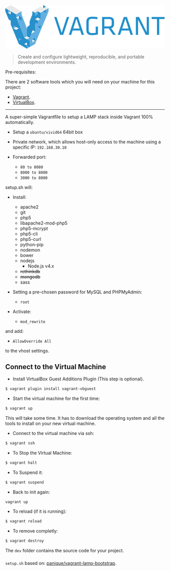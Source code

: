 ![Vagrant Logo](logo_vagrant.png)

>Create and configure lightweight, reproducible, and portable development environments.

Pre-requisites:

There are 2 software tools which you will need on your machine for this project:

* [Vagrant](http://www.vagrantup.com/downloads.html).
* [VirtualBox](https://www.virtualbox.org/wiki/Downloads).

___

A super-simple Vagrantfile to setup a LAMP stack inside Vagrant 100% automatically.

* Setup a `ubuntu/vivid64` 64bit box
* Private network, which allows host-only access to the machine using a specific IP: ```192.168.30.10```
* Forwarded port:

    * ```80 to 8080```
    * ```8000 to 8000```
    * ```3000 to 8000```

setup.sh will:

* Install:
    * apache2
    * git
    * php5
    * libapache2-mod-php5
    * php5-mcrypt
    * php5-cli
    * php5-curl
    * python-pip
    * nodemon
    * bower
    * nodejs
        * Node.js v4.x
    * ~~rethinkdb~~
    * ~~mongodb~~
    * sass

* Setting a pre-chosen password for MySQL and PHPMyAdmin:
    * ```root```
* Activate:
    * ```mod_rewrite```

and add:
* ```AllowOverride All```

to the vhost settings.


## Connect to the Virtual Machine

* Install VirtualBox Guest Additions Plugin (This step is optional).

```bash
$ vagrant plugin install vagrant-vbguest
```

* Start the virtual machine for the first time:

```bash
$ vagrant up
```

This will take some time. It has to download the operating system and all the tools to install on your new virtual machine.

* Connect to the virtual machine via ssh:

```bash
$ vagrant ssh
```

* To Stop the Virtual Machine:

```bash
$ vagrant halt
```
* To Suspend it:

```bash
$ vagrant suspend
```

* Back to init again:

```bash
vagrant up
```
* To reload (if it is running):

```bash
$ vagrant reload
```

* To remove completly:

```bash
$ vagrant destroy
```

The ```dev``` folder contains the source code for your project.

###

```setup.sh``` based on: [panique/vagrant-lamp-bootstrap](https://github.com/panique/vagrant-lamp-bootstrap).

